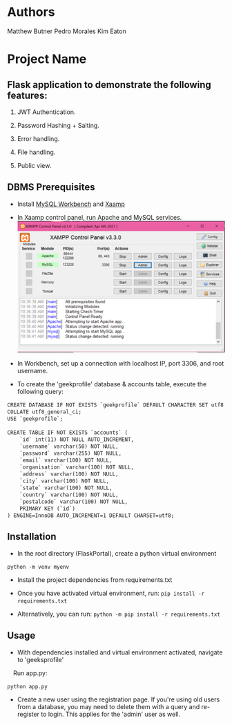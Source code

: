 # Authors
Matthew Butner
Pedro Morales
Kim Eaton



# Project Name

## Flask application to demonstrate the following features:

1. JWT Authentication.
  
2. Password Hashing + Salting.
  
3. Error handling.
   
4. File handling.
  
5. Public view.

## DBMS Prerequisites
* Install [MySQL Workbench](https://www.mysql.com/products/workbench/) and [Xaamp](https://www.apachefriends.org/)
* In Xaamp control panel, run Apache and MySQL services.
![screenshot of xammp control panel, with apache and mysql running](https://github.com/XCaliCatX/CPSC-449-Midterm-Project/blob/mattball/xammp%20control%20panel.png)


* In Workbench, set up a connection with localhost IP, port 3306, and root username.

* To create the 'geekprofile' database & accounts table, execute the following query:
```
CREATE DATABASE IF NOT EXISTS `geekprofile` DEFAULT CHARACTER SET utf8 COLLATE utf8_general_ci;
USE `geekprofile`;

CREATE TABLE IF NOT EXISTS `accounts` (
	`id` int(11) NOT NULL AUTO_INCREMENT,
	`username` varchar(50) NOT NULL,
    `password` varchar(255) NOT NULL,
    `email` varchar(100) NOT NULL,
    `organisation` varchar(100) NOT NULL,
    `address` varchar(100) NOT NULL,
    `city` varchar(100) NOT NULL,
    `state` varchar(100) NOT NULL,
    `country` varchar(100) NOT NULL,
    `postalcode` varchar(100) NOT NULL,
    PRIMARY KEY (`id`)
) ENGINE=InnoDB AUTO_INCREMENT=1 DEFAULT CHARSET=utf8;
```


## Installation

* In the root directory (FlaskPortal), create a python virtual environment
```
python -m venv myenv
```

* Install the project dependencies from requirements.txt

* Once you have activated virtual environment, run:
    ```pip install -r requirements.txt```

* Alternatively, you can run:
    ```python -m pip install -r requirements.txt```



## Usage

* With dependencies installed and virtual environment activated, navigate to 'geeksprofile'

&ensp;&ensp;Run app.py:

   
    python app.py
   


* Create a new user using the registration page. If you're using old users from a database, you may need to delete them
with a query and re-register to login. This applies for the 'admin' user as well.


